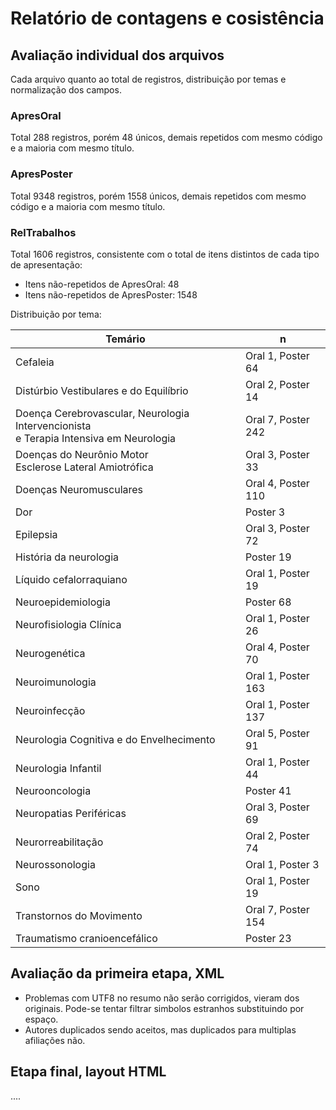  
# Relatório de contagens e cosistência

## Avaliação individual dos arquivos
Cada arquivo quanto ao total de registros, distribuição por temas e normalização dos campos.

### ApresOral
Total  288 registros, porém 48 únicos, demais repetidos com mesmo código e a maioria com mesmo título.
<!-- select  count(*)  n, count(distinct codigo) n_unicos from neuro.ApresOral; -->
### ApresPoster
<!-- select  count(*)  n, count(distinct codigo) n_unicos from neuro.apresposter;
  n   | n_unicos
------+----------
 9348 |     1558
-->
Total  9348 registros, porém 1558 únicos, demais repetidos com mesmo código e a maioria com mesmo título.

### RelTrabalhos

Total  1606 registros, consistente com o total de itens distintos de cada tipo de apresentação:

* Itens não-repetidos de ApresOral: 48<!-- select  count(distinct codigo) from neuro.reltrabalhos where codigo IN (select codigo from neuro.apresoral); --    48 -->
* Itens não-repetidos de ApresPoster: 1548

Distribuição por tema:

Temário                                        |  n   
-----------------------------------------------|------
Cefaleia                                                                              | Oral 1, Poster 64
Distúrbio Vestibulares e do Equilíbrio                                                | Oral 2, Poster 14
Doença Cerebrovascular, Neurologia Intervencionista <br/>e Terapia Intensiva em Neurologia | Oral 7, Poster 242
Doenças do Neurônio Motor <br/> Esclerose Lateral Amiotrófica                        | Oral 3, Poster 33
Doenças Neuromusculares                                                               | Oral 4, Poster 110
Dor                                                                                   | Poster 3
Epilepsia                                                                             | Oral 3, Poster 72
História da neurologia                                                                | Poster 19
Líquido cefalorraquiano                                                               | Oral 1, Poster 19
Neuroepidemiologia                                                                    | Poster 68
Neurofisiologia Clínica                                                               | Oral 1, Poster 26
Neurogenética                                                                         | Oral 4, Poster 70
Neuroimunologia                                                                       | Oral 1, Poster 163
Neuroinfecção                                                                         | Oral 1, Poster 137
Neurologia Cognitiva e do Envelhecimento                                              | Oral 5, Poster 91
Neurologia Infantil                                                                   | Oral 1, Poster 44
Neurooncologia                                                                        | Poster 41
Neuropatias Periféricas                                                               | Oral 3, Poster 69
Neurorreabilitação                                                                    | Oral 2, Poster 74
Neurossonologia                                                                       | Oral 1, Poster 3
Sono                                                                                  | Oral 1, Poster 19
Transtornos do Movimento                                                              | Oral 7, Poster 154
Traumatismo cranioencefálico                                                          | Poster 23
<!--
SELECT temario, array_to_string(array_agg(tipo||' '||n),', ') n
FROM (
  SELECT rr.temario, CASE
     WHEN rr.codigo IN (select a.codigo from neuro.apresoral a where a.codigo=rr.codigo) THEN 'Oral' ELSE 'Poster' END tipo,
     count(*) n
  FROM neuro.reltrabalhos rr group by 1,2 order by 1
) t group by 1;
-->

## Avaliação da primeira etapa, XML

* Problemas com UTF8 no resumo não serão corrigidos, vieram dos originais. Pode-se tentar filtrar simbolos estranhos substituindo por espaço.
* Autores duplicados sendo aceitos, mas duplicados para multiplas afiliações não.


## Etapa final, layout HTML

....

